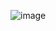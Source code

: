 ![image](https://github.com/Miito456/estarbucks/assets/84543245/3cb859c2-5b1d-4996-bdd8-c47299a67b77)
